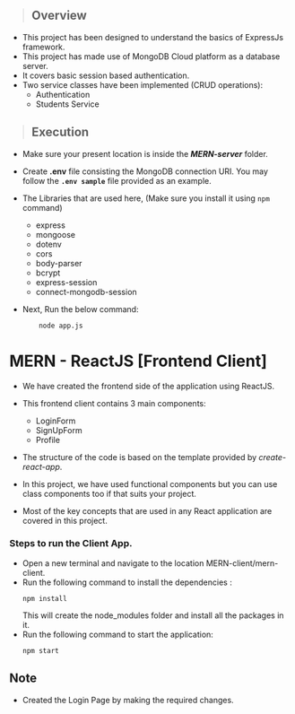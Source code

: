 >## Overview
- This project has been designed to understand the basics of ExpressJs framework.
- This project has made use of MongoDB Cloud platform as a database server.
- It covers basic session based authentication.
- Two service classes have been implemented (CRUD operations):
    - Authentication
    - Students Service


>## Execution
- Make sure your present location is inside the **_MERN-server_** folder.
- Create **.env** file consisting the MongoDB connection URI. You may follow the **`.env sample`** file provided as an example.
- The Libraries that are used here, (Make sure you install it using `npm` command) 
    - express 
    - mongoose 
    - dotenv 
    - cors 
    - body-parser 
    - bcrypt 
    - express-session 
    - connect-mongodb-session

- Next, Run the below command:
    ```
        node app.js
    ```

# MERN - ReactJS [Frontend Client]

- We have created the frontend side of the application using ReactJS.
- This frontend client contains 3 main components:
    - LoginForm
    - SignUpForm
    - Profile

- The structure of the code is based on the template provided by *create-react-app*.
- In this project, we have used functional components but you can use class components too if that suits your project.
- Most of the key concepts that are used in any React application are covered in this project.

### Steps to run the Client App.

- Open a new terminal and navigate to the location MERN-client/mern-client.
- Run the following command to install the dependencies :
    ```
    npm install
    ```
    This will create the node_modules folder and install all the packages in it.
-  Run the following command to start the application:
    ```
    npm start
    ```


## Note
- Created the Login Page by making the required changes.